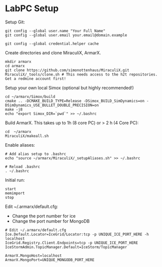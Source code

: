# LabPC Setup
Setup Git:
```
git config --global user.name "Your Full Name"
git config --global user.email your.email@domain.example

git config --global credential.helper cache
```

Create directories and clone MiraculiX, ArmarX. 
```
mkdir armarx
cd armarx
git clone https://github.com/simonottenhaus/MiraculiX.git
MiraculiX/_tools/clone.sh # This needs access to the h2t repositories. Get a redmine account first!
```

Setup your own local Simox (optional but highly recommended!)
```
cd ~/armarx/Simox/build
cmake .. -DCMAKE_BUILD_TYPE=Release -DSimox_BUILD_SimDynamics=on -DSimDynamics_USE_BULLET_DOUBLE_PRECISION=on
make -j8
echo "export Simox_DIR=`pwd`" >> ~/.bashrc
```

Build ArmarX. This takes up to 1h (8 core PC) or > 2 h (4 Core PC):
```
cd  ~/armarx
MiraculiX/makeall.sh
```

Enable aliases:
```
# Add alias setup to .bashrc
echo "source ~/armarx/MiraculiX/_setupAliases.sh" >> ~/.bashrc

# Reload .bashrc
. ~/.bashrc
```

Initial run:
```
start
memimport
stop
```

Edit ~/.armarx/default.cfg:
- Change the port number for ice
- Change the port number for MongoDB
```
# Edit ~/.armarx/default.cfg
Ice.Default.Locator=IceGrid/Locator:tcp -p UNIQUE_ICE_PORT_HERE -h localhost
IceGrid.Registry.Client.Endpoints=tcp -p UNIQUE_ICE_PORT_HERE
IceStormAdmin.TopicManager.Default=IceStorm/TopicManager

ArmarX.MongoHost=localhost
ArmarX.MongoPort=UNIQUE_MONGODB_PORT_HERE
```
